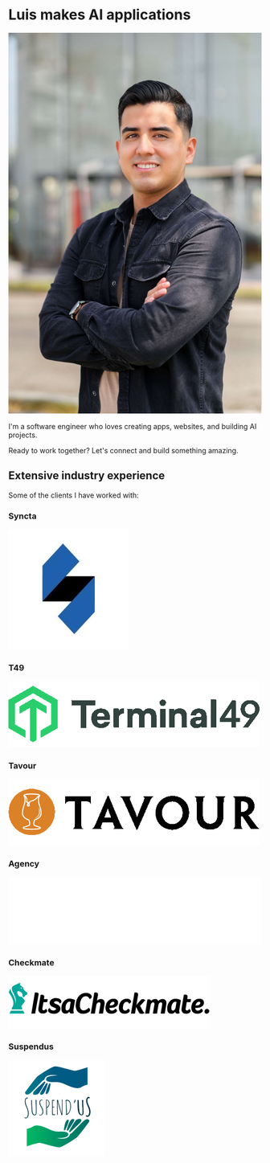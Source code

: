 # Luis makes AI applications

![Luis Portrait](/img/portrait.jpeg)

I'm a software engineer who loves creating apps, websites, and building AI projects.

Ready to work together? Let's connect and build something amazing.

## Extensive industry experience

Some of the clients I have worked with:

### Syncta
![Syncta](/img/syncta.png)

### T49
![T49](/img/t49.png)

### Tavour
![Tavour](/img/tavour.png)

### Agency
![Agency](/img/agency-h.png)

### Checkmate
![Checkmate](/img/checkmate.png)

### Suspendus
![Suspendus](/img/suspendus.png)